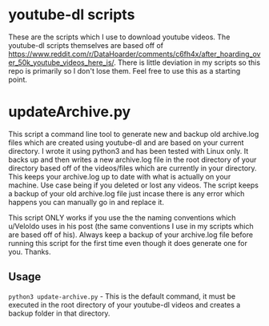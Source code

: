 # youtube-dl scripts
These are the scripts which I use to download youtube videos. The youtube-dl scripts themselves are based off of https://www.reddit.com/r/DataHoarder/comments/c6fh4x/after_hoarding_over_50k_youtube_videos_here_is/. There is little deviation in my scripts so this repo is primarily so I don't lose them. Feel free to use this as a starting point.

# updateArchive.py
This script a command line tool to generate new and backup old archive.log files which are created using youtube-dl and are based on your current directory. I wrote it using python3 and has been tested with Linux only. It backs up and then writes a new archive.log file in the root directory of your directory based off of the videos/files which are currently in your directory. This keeps your archive.log up to date with what is actually on your machine. Use case being if you deleted or lost any videos. The script keeps a backup of your old archive.log file just incase there is any error which happens you can manually go in and replace it.

This script ONLY works if you use the the naming conventions which u/Veloldo uses in his post (the same conventions I use in my scripts which are based off of his). Always keep a backup of your archive.log file before running this script for the first time even though it does generate one for you. Thanks.

## Usage
`python3 update-archive.py` - This is the default command, it must be executed in the root directory of your youtube-dl videos and creates a backup folder in that directory.
